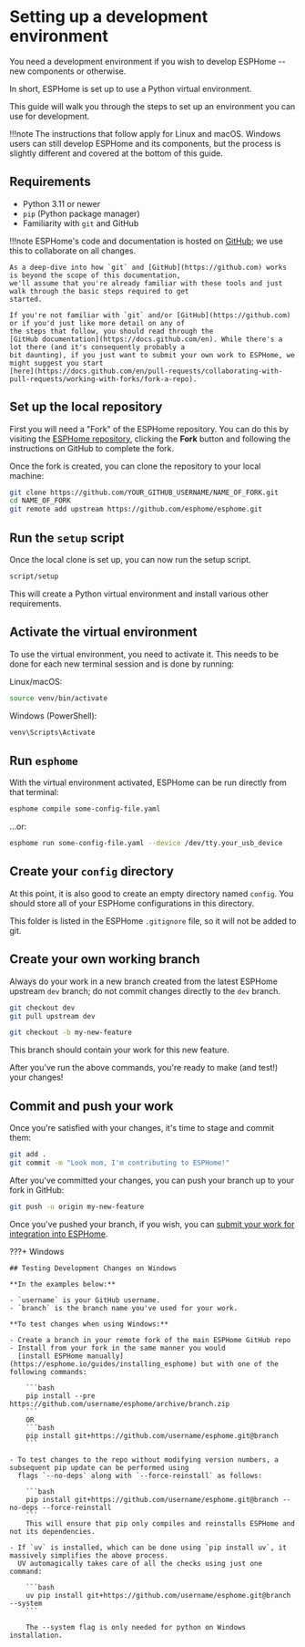 # Setting up a development environment

You need a development environment if you wish to develop ESPHome -- new components or otherwise.

In short, ESPHome is set up to use a Python virtual environment.

This guide will walk you through the steps to set up an environment you can use for development.

!!!note
    The instructions that follow apply for Linux and macOS. Windows users can still develop ESPHome and its
    components, but the process is slightly different and covered at the bottom of this guide.

## Requirements

- Python 3.11 or newer
- `pip` (Python package manager)
- Familiarity with `git` and GitHub

!!!note
    ESPHome's code and documentation is hosted on [GitHub](https://github.com); we use this to collaborate on all
    changes.

    As a deep-dive into how `git` and [GitHub](https://github.com) works is beyond the scope of this documentation,
    we'll assume that you're already familiar with these tools and just walk through the basic steps required to get
    started.

    If you're not familiar with `git` and/or [GitHub](https://github.com) or if you'd just like more detail on any of
    the steps that follow, you should read through the
    [GitHub documentation](https://docs.github.com/en). While there's a lot there (and it's consequently probably a
    bit daunting), if you just want to submit your own work to ESPHome, we might suggest you start
    [here](https://docs.github.com/en/pull-requests/collaborating-with-pull-requests/working-with-forks/fork-a-repo).

## Set up the local repository

First you will need a "Fork" of the ESPHome repository. You can do this by visiting the
[ESPHome repository](https://github.com/esphome/esphome), clicking the **Fork** button and following the instructions
on GitHub to complete the fork.

Once the fork is created, you can clone the repository to your local machine:

```bash
git clone https://github.com/YOUR_GITHUB_USERNAME/NAME_OF_FORK.git
cd NAME_OF_FORK
git remote add upstream https://github.com/esphome/esphome.git
```

## Run the `setup` script

Once the local clone is set up, you can now run the setup script.

```bash
script/setup
```

This will create a Python virtual environment and install various other requirements.

## Activate the virtual environment

To use the virtual environment, you need to activate it. This needs to be done for each new terminal session and is
done by running:

Linux/macOS:
```bash
source venv/bin/activate
```
Windows (PowerShell):
```powershell
venv\Scripts\Activate
```

## Run `esphome`

With the virtual environment activated, ESPHome can be run directly from that terminal:

```bash
esphome compile some-config-file.yaml
```
...or:

```bash
esphome run some-config-file.yaml --device /dev/tty.your_usb_device
```

## Create your `config` directory

At this point, it is also good to create an empty directory named `config`. You should store all of your ESPHome
configurations in this directory.

This folder is listed in the ESPHome `.gitignore` file, so it will not be added to git.

## Create your own working branch

Always do your work in a new branch created from the latest ESPHome upstream `dev` branch; do not commit changes
directly to the `dev` branch.

```bash
git checkout dev
git pull upstream dev

git checkout -b my-new-feature
```

This branch should contain your work for this new feature.

After you've run the above commands, you're ready to make (and test!) your changes!

## Commit and push your work

Once you're satisfied with your changes, it's time to stage and commit them:

```bash
git add .
git commit -m "Look mom, I'm contributing to ESPHome!"
```

After you've committed your changes, you can push your branch up to your fork in GitHub:

```bash
git push -u origin my-new-feature
```

Once you've pushed your branch, if you wish, you can
[submit your work for integration into ESPHome](submitting-your-work.md).

???+ Windows

    ## Testing Development Changes on Windows

    **In the examples below:**

    - `username` is your GitHub username.
    - `branch` is the branch name you've used for your work.

    **To test changes when using Windows:**

    - Create a branch in your remote fork of the main ESPHome GitHub repo
    - Install from your fork in the same manner you would
      [install ESPHome manually](https://esphome.io/guides/installing_esphome) but with one of the following commands:

        ```bash
        pip install --pre https://github.com/username/esphome/archive/branch.zip
        ```
        OR
        ```bash
        pip install git+https://github.com/username/esphome.git@branch
        ```

    - To test changes to the repo without modifying version numbers, a subsequent pip update can be performed using
      flags `--no-deps` along with `--force-reinstall` as follows:

        ```bash
        pip install git+https://github.com/username/esphome.git@branch --no-deps --force-reinstall
        ```
        This will ensure that pip only compiles and reinstalls ESPHome and not its dependencies.

    - If `uv` is installed, which can be done using `pip install uv`, it massively simplifies the above process.
      UV automagically takes care of all the checks using just one command:

        ```bash
        uv pip install git+https://github.com/username/esphome.git@branch --system
        ```

        The --system flag is only needed for python on Windows installation.
